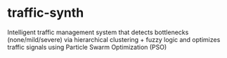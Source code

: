 # traffic-synth
Intelligent traffic management system that detects bottlenecks (none/mild/severe) via hierarchical clustering + fuzzy logic and optimizes traffic signals using Particle Swarm Optimization (PSO)
